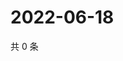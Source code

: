 # 2022-06-18

共 0 条

<!-- BEGIN WEIBO -->
<!-- 最后更新时间 Sat Jun 18 2022 14:18:34 GMT+0800 (China Standard Time) -->

<!-- END WEIBO -->
